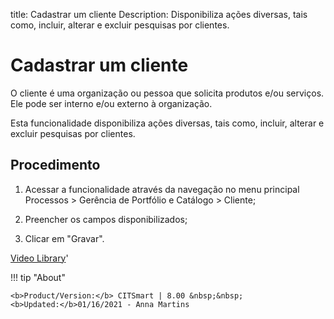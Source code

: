title: Cadastrar um cliente
Description: Disponibiliza ações diversas, tais como, incluir, alterar e excluir pesquisas por clientes.
# Cadastrar um cliente

O cliente é uma organização ou pessoa que solicita produtos e/ou serviços. Ele
pode ser interno e/ou externo à organização.

Esta funcionalidade disponibiliza ações diversas, tais como, incluir, alterar e
excluir pesquisas por clientes.

Procedimento
----------------

1.  Acessar a funcionalidade através da navegação no menu principal Processos \>
    Gerência de Portfólio e Catálogo \> Cliente;

2.  Preencher os campos disponibilizados;

3.  Clicar em "Gravar".


<i class='fa fa-youtube-play  fa-2x' style='color:#97ce17;vertical-align: middle;'> </i> [Video Library](https://www.youtube.com/playlist?list=PLB5qK2uzf2RPUBXWp7r7A0YUQY07qkSrO)'

!!! tip "About"

    <b>Product/Version:</b> CITSmart | 8.00 &nbsp;&nbsp;
    <b>Updated:</b>01/16/2021 - Anna Martins
